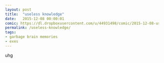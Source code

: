 ```yaml
---
layout: post
title:  "useless knowledge"
date:   2015-12-08 00:00:01
comic: https://dl.dropboxusercontent.com/u/44931498/comic/2015-12-08-useless-knowledge.png
permalink: /useless-knowledge/
tags:
- garbage brain memories
- exes
---
```


uhg
